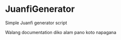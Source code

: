 # JuanfiGenerator


Simple Juanfi generator script

Walang documentation diko alam pano koto napagana
